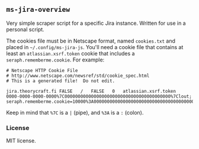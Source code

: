 ## `ms-jira-overview`

Very simple scraper script for a specific Jira instance. Written for use in a personal script.

The cookies file must be in Netscape format, named `cookies.txt` and placed in `~/.config/ms-jira-js`. You'll need a cookie file that contains at least an `atlassian.xsrf.token` cookie that includes a `seraph.rememberme.cookie`. For example:

```
# Netscape HTTP Cookie File
# http://www.netscape.com/newsref/std/cookie_spec.html
# This is a generated file!  Do not edit.

jira.theorycraft.fi	FALSE	/	FALSE	0	atlassian.xsrf.token	0000-0000-0000-0000%7C0000000000000000000000000000000000000000%7Clout; seraph.rememberme.cookie=10000%3A0000000000000000000000000000000000000000
```

Keep in mind that `%7C` is a `|` (pipe), and `%3A` is a `:` (colon).

### License

MIT license.
